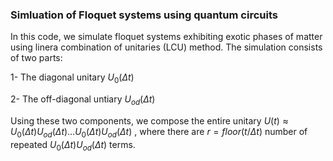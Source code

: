 ### Simluation of Floquet systems using quantum circuits

In this code, we simulate floquet systems exhibiting exotic phases of matter using linera combination of unitaries (LCU) method. 
The simulation consists of two parts:

1- The diagonal unitary $U_0(\Delta t)$

2- The off-diagonal untiary $U_{od}(\Delta t)$

Using these two components, we compose the entire unitary $U(t) \approx U_0(\Delta t) U_{od}(\Delta t) \ldots U_0(\Delta t) U_{od}(\Delta t)$ , where there are $r = floor(t / \Delta t)$ number of repeated
$U_0(\Delta t) U_{od}(\Delta t)$ terms.
